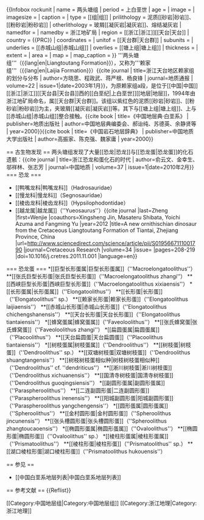 {{Infobox rockunit
| name           = 两头塘组
| period         = 上白垩世
| age            = 
| image          = 
| imagesize      = 
| caption        = 
| type           = [[组|组]]
| prilithology   = 泥质[[砂岩|砂岩]]、[[粉砂岩|粉砂岩]]
| otherlithology = 玻屑[[凝灰岩|凝灰岩]]、熔结凝灰岩
| namedfor       = 
| namedby        = 浙江地矿局
| region         = [[浙江|浙江]][[天台|天台]]
| country        = {{PRC}}
| coordinates    =
| unitof         = [[天台群|天台群]]
| subunits       = 
| underlies      = [[赤城山组|赤城山组]]
| overlies       = [[塘上组|塘上组]]
| thickness      = 
| extent         =
| area           = 
| map            = 
| map_caption    = 
}}
'''两头塘组'''（{{lang|en|Liangtoutang Formation}}），又称为'''赖家组'''（{{lang|en|Laijia Formation}}）<ref name="Fangxiaosi">{{cite journal | title=浙江天台地区赖家组的划分与分布 | author=方晓思、程政武、蒋严根、杨良锋 | journal=地质通报 | volume=22 | issue=1|date=2003年1月}}</ref>，为原赖家组a段，是位于[[中国|中国]][[浙江|浙江]][[天台县|天台县]]西的[[白垩纪|上白垩世]][[地层|地层]]，1994年由浙江地矿局命名，属[[天台群|天台群]]。该组以紫红色的泥质[[砂岩|砂岩]]、[[粉砂岩|粉砂岩]]为主，夹玻屑[[凝灰岩|凝灰岩]]等。其下与[[塘上组|塘上组]]、上与[[赤城山组|赤城山组]]整合接触。<ref name="Fangxiaosi" /><ref>{{cite book | title=《中国地层典·白垩系》 | publisher=地质出版社 | author=中国地层典编委会、郝诒纯、苏德英、余静贤等 | year=2000}}</ref><ref>{{cite book | title=《中国岩石地层辞典》 | publisher=中国地质大学出版社 | author=高振家、陈克强、魏家庸 | year=2000}}</ref>

== 古生物发现 ==
两头塘组发现了大量[[恐龙|恐龙]]与[[恐龙蛋|恐龙蛋]]的化石遗骸：<ref>{{cite journal | title=浙江恐龙和蛋化石的时代 | author=俞云文、金幸生、邬祥林、张志芳 | journal=中国地质 | volume=37 | issue=1|date=2010年2月}}</ref>
=== 恐龙 ===
* [[鸭嘴龙科|鸭嘴龙科]]（Hadrosauridae）
* [[慢龙科|慢龙科]]（Segnosauridae）
* [[棱齿龙科|棱齿龙科]]（Hypsilophodontidae）
* [[越龙属|越龙属]]（''Yueosaurus''）<ref>{{cite journal |last=Zheng |first=Wenjie |coauthors=Xingsheng Jin, Masateru Shibata, Yoichi Azuma and Fangming Yu |year=2012 |title=A new ornithischian dinosaur from the Cretaceous Liangtoutang Formation of Tiantai, Zhejiang Province, China |url=http://www.sciencedirect.com/science/article/pii/S0195667111001790 |journal=Cretaceous Research |volume=34 |issue= |pages=208-219 |doi=10.1016/j.cretres.2011.11.001 |language=en}}</ref>

=== 恐龙蛋 ===
*[[巨型长形蛋属|巨型长形蛋属]]（''Macroelongatoolithus''）
**[[张氏巨型长形蛋|张氏巨型长形蛋]]（''Macroelongatoolithus zhangi''）
**[[西峡巨型长形蛋|西峡巨型长形蛋]]（''Macroelongatoolithus xixiaensis''）
*[[长形蛋属|长形蛋属]]（''Elongatoolithus''）
**[[长形蛋|长形蛋]]（''Elongatoolithus'' sp.）
**[[赖家长形蛋|赖家长形蛋]]（''Elongatoolithus laijiaensis''）
**[[赤城山长形蛋|赤城山长形蛋]]（''Elongatoolithus chichengshanensis''）
**[[天台长形蛋|天台长形蛋]]（''Elongatoolithus tiantaiensis''）
*[[蜂窝蛋属|蜂窝蛋属]]（''Faveoloolithus''）
**[[张氏蜂窝蛋|张氏蜂窝蛋]]（''Faveoloolithus zhangi''）
*[[扁圆蛋属|扁圆蛋属]]（''Placoolithus''）
**[[天台扁圆蛋|天台扁圆蛋]]（''Placoolithus tiantaiensis''）
*[[树枝蛋属|树枝蛋属]]（''Dendroolithus''）
**[[树枝蛋|树枝蛋]]（''Dendroolithus'' sp.）
**[[双塘树枝蛋|双塘树枝蛋]]（''Dendroolithus shuangtangensis''）
**[[树枝树枝蛋相似种|树枝树枝蛋相似种]]（''Dendroolithus'' cf. ''dendriticus''）
**[[淅川树枝蛋|淅川树枝蛋]]（''Dendroolithus xichuanensis''）
**[[国清寺树枝蛋|国清寺树枝蛋]]（''Dendroolithus guoqingsiensis''）
*[[副圆形蛋属|副圆形蛋属]]（''Paraspheroolithus''）
**[[二连副圆形蛋|二连副圆形蛋]]（''Paraspheroolithus irenensis''）
**[[阳城副圆形蛋|阳城副圆形蛋]]（''Paraspheroolithus yangchengensis''）
*[[圆形蛋属|圆形蛋属]]（''Spheroolithus''）
**[[金村圆形蛋|金村圆形蛋]]（''Spheroolithus jincunensis''）
**[[张头槽圆形蛋|张头槽圆形蛋]]（''Spheroolithus zhangtoucaoensis''）
*[[椭圆形蛋属|椭圆形蛋属]]（''Ovaloolithus''）
**[[椭圆形蛋|椭圆形蛋]]（''Ovaloolithus'' sp.）
*[[棱柱形蛋属|棱柱形蛋属]]（''Prismatoolithus''）
**[[棱柱形蛋|棱柱形蛋]]（''Prismatoolithus'' sp.）
**[[湖口棱柱形蛋|湖口棱柱形蛋]]（''Prismatoolithus hukouensis''）

== 参见 ==
* [[中国白垩系地层列表|中国白垩系地层列表]]

== 参考文献 ==
{{Reflist}}

[[Category:中国地层组|Category:中国地层组]]
[[Category:浙江地理|Category:浙江地理]]